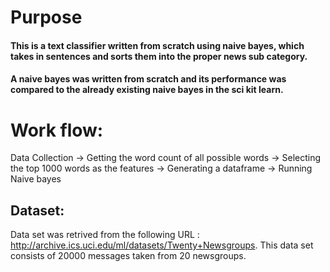 # Purpose 

#### This is a text classifier written from scratch using naive bayes, which takes in sentences and sorts them into the proper news sub category.<br>
#### A naive bayes was written from scratch and its performance was compared to the already existing naive bayes in the sci kit learn.<br>


# Work flow:

Data Collection -> Getting the word count of all possible words -> Selecting the top 1000 words as the features -> Generating a dataframe -> Running Naive bayes

## Dataset:

Data set was retrived from the following URL : http://archive.ics.uci.edu/ml/datasets/Twenty+Newsgroups. This data set consists of 20000 messages taken from 20 newsgroups.







